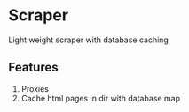 # Scraper

Light weight scraper with database caching

## Features

1. Proxies
2. Cache html pages in dir with database map

